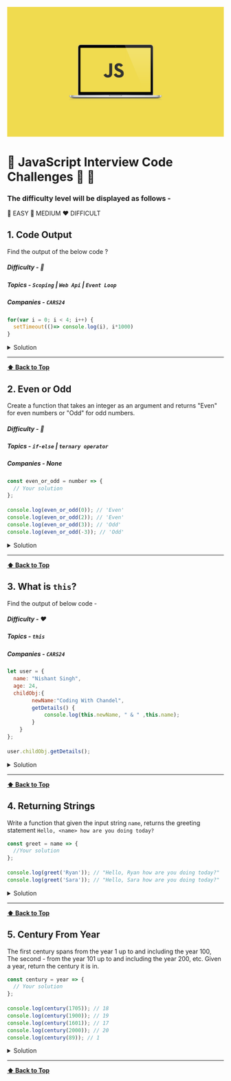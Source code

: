![javascript](images/logo-js.png)

# :beginner: JavaScript Interview Code Challenges :rocket: :rocket:

### The difficulty level will be displayed as follows -
:green_heart: EASY
:yellow_heart: MEDIUM
:heart: DIFFICULT


## 1. Code Output

Find the output of the below code ? 
##### Difficulty - :yellow_heart: 
##### Topics - `Scoping` | `Web Api` | `Event Loop`
##### Companies - `CARS24`


```js
for(var i = 0; i < 4; i++) {
  setTimeout(()=> console.log(i), i*1000)
}
```

<details><summary>Solution</summary>

```js
4
4
4
4
```

**Explain:**

nope.
</details>

---

**[⬆ Back to Top](#javascript-interview-code-challenges)**

## 2. Even or Odd

Create a function that takes an integer as an argument and returns "Even" for even numbers or "Odd" for odd numbers.

##### Difficulty - :green_heart: 
##### Topics - `if-else` | `ternary operator`
##### Companies - None

```js
const even_or_odd = number => {
  // Your solution
};

console.log(even_or_odd(0)); // 'Even'
console.log(even_or_odd(2)); // 'Even'
console.log(even_or_odd(3)); // 'Odd'
console.log(even_or_odd(-3)); // 'Odd'
```

<details><summary>Solution</summary>

```js
const even_or_odd = number => {
  // Let's use a ternary operator
  return number % 2 === 0 ? 'Even' : 'Odd';
};
```
**Explain:**

nope.

</details>

---

**[⬆ Back to Top](#javascript-interview-code-challenges)**

## 3. What is `this`?

Find the output of below code -

##### Difficulty - :heart: 
##### Topics - `this`
##### Companies - `CARS24`

```js
let user = {
  name: "Nishant Singh",
  age: 24,
  childObj:{
        newName:"Coding With Chandel",
        getDetails() {
            console.log(this.newName, " & " ,this.name);
        }
    }
};

user.childObj.getDetails();

```

<details><summary>Solution</summary>

```js
"Coding With Chandel & undefined"
```

**Explain:**

nope.

</details>

---

**[⬆ Back to Top](#javascript-interview-code-challenges)**

## 4. Returning Strings

Write a function that given the input string `name`, returns the greeting statement `Hello, <name> how are you doing today?`

```js
const greet = name => {
  //Your solution
};

console.log(greet('Ryan')); // "Hello, Ryan how are you doing today?"
console.log(greet('Sara')); // "Hello, Sara how are you doing today?"
```

<details><summary>Solution</summary>

```js
const greet = name => {
  // Let's use a template literal
  return `Hello, ${name} how are you doing today?`;
};
```

</details>

---

**[⬆ Back to Top](#javascript-interview-code-challenges)**

## 5. Century From Year

The first century spans from the year 1 up to and including the year 100, The second - from the year 101 up to and including the year 200, etc. Given a year, return the century it is in.

```js
const century = year => {
  // Your solution
};

console.log(century(1705)); // 18
console.log(century(1900)); // 19
console.log(century(1601)); // 17
console.log(century(2000)); // 20
console.log(century(89)); // 1
```

<details><summary>Solution</summary>

```js
const century = year => {
  return Math.ceil(year / 100);
};
```

</details>

---

**[⬆ Back to Top](#javascript-interview-code-challenges)**